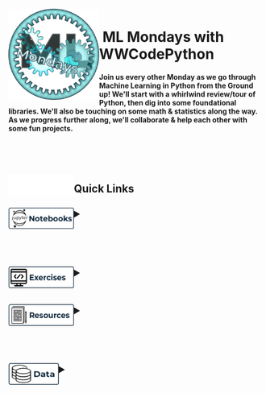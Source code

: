 <br>

<img align="left" width="180" src="images/ML Mondays_II.png">
<p vertical-align="top"><h1>&nbsp;ML Mondays with WWCodePython</h1>
</p>



#### Join us every other Monday as we go through Machine Learning in Python from the Ground up!  We'll start with a whirlwind review/tour of Python, then dig into some foundational libraries.  We'll also be touching on some math & statistics along the way.  As we progress further along, we'll collaborate & help each other with some fun projects.



<br><br><br>
<p>
<img align="left" width="130" height="43" src="/images/spacer_clear.png">
<h2>Quick Links&nbsp;&nbsp;&nbsp;&nbsp;&nbsp;&nbsp;&nbsp;&nbsp;
<br><br>

<div>
<details>
 	<summary><img align="left" width="130" height="43" src="/images/Jupyter_btn.png">
    </summary>
<br><br><br>
</details>
</div>

<br><br>

<div>
<details>
    <summary><img align="left" width="130" height="43" src="/images/Exercises_btn.png">
    </summary>
</details>
</div>
<br><br>

<div>
<details>
    <summary><img align="left" width="130" height="43" src="/images/Resources_btn.png">
    </summary>
</details>
</div>

<br><br>

<div>
<details>
    <summary><img align="left" width="100" height="43" src="/images/Data_btn.png">
</details>
</div>
<br><br>

</h2>
</p>

